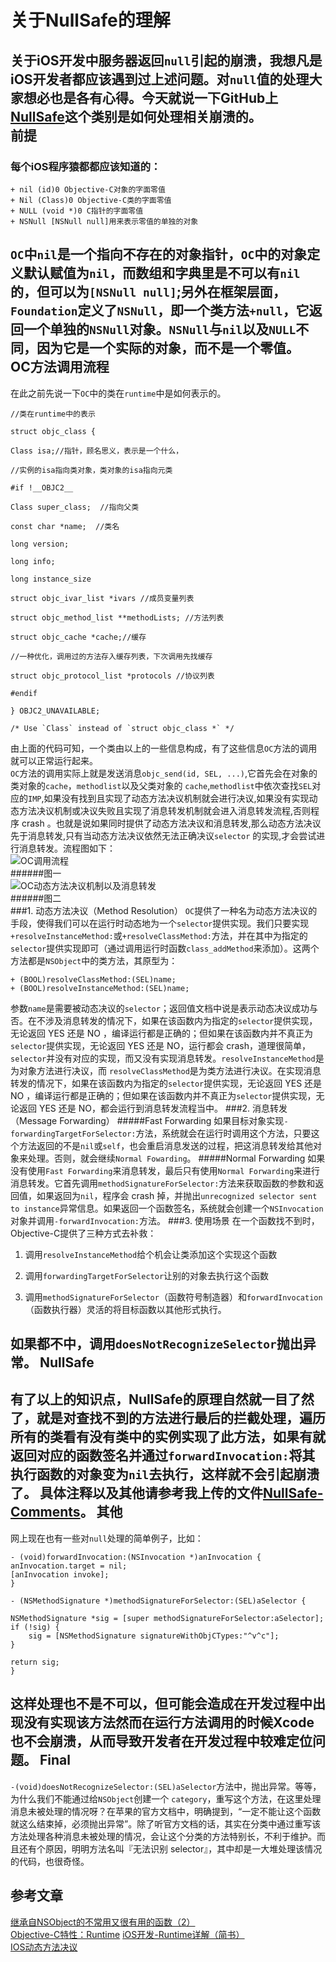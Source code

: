 关于NullSafe的理解
==============================
关于iOS开发中服务器返回`null`引起的崩溃，我想凡是iOS开发者都应该遇到过上述问题。对`null`值的处理大家想必也是各有心得。今天就说一下GitHub上[NullSafe](https://github.com/nicklockwood/NullSafe)这个类别是如何处理相关崩溃的。  
前提
------------------------------------
### 每个iOS程序猿都都应该知道的：
	+ nil (id)0 Objective-C对象的字面零值
	+ Nil (Class)0 Objective-C类的字面零值
	+ NULL (void *)0 C指针的字面零值
	+ NSNull [NSNull null]用来表示零值的单独的对象  

`OC`中`nil`是一个指向不存在的对象指针，`OC`中的对象定义默认赋值为`nil`，而数组和字典里是不可以有`nil`的，但可以为`[NSNull null]`;另外在框架层面，`Foundation`定义了`NSNull`，即一个类方法`+null`，它返回一个单独的`NSNull`对象。`NSNull`与`nil`以及`NULL`不同，因为它是一个实际的对象，而不是一个零值。  
OC方法调用流程  
----------------------------------------------------  
在此之前先说一下`OC`中的类在`runtime`中是如何表示的。

	//类在runtime中的表示

	struct objc_class {

    Class isa;//指针，顾名思义，表示是一个什么，

    //实例的isa指向类对象，类对象的isa指向元类

	#if !__OBJC2__

    Class super_class;  //指向父类

    const char *name;  //类名

    long version;

    long info;

    long instance_size

    struct objc_ivar_list *ivars //成员变量列表

    struct objc_method_list **methodLists; //方法列表

    struct objc_cache *cache;//缓存

    //一种优化，调用过的方法存入缓存列表，下次调用先找缓存

    struct objc_protocol_list *protocols //协议列表

    #endif

	} OBJC2_UNAVAILABLE;

	/* Use `Class` instead of `struct objc_class *` */
由上面的代码可知，一个类由以上的一些信息构成，有了这些信息`OC`方法的调用就可以正常运行起来。  
`OC`方法的调用实际上就是发送消息`objc_send(id, SEL, ...)`,它首先会在对象的类对象的`cache`，`methodlist`以及父类对象的 `cache`,`methodlist`中依次查找`SEL`对应的`IMP`,如果没有找到且实现了动态方法决议机制就会进行决议,如果没有实现动态方法决议机制或决议失败且实现了消息转发机制就会进入消息转发流程,否则程序  crash 。也就是说如果同时提供了动态方法决议和消息转发,那么动态方法决议先于消息转发,只有当动态方法决议依然无法正确决议`selector`  的实现,才会尝试进行消息转发。流程图如下：   
![OC调用流程](http://o7daudvnt.bkt.clouddn.com/2012112623061619.gif)  
######图一  
![OC动态方法决议机制以及消息转发](http://o7daudvnt.bkt.clouddn.com/231837047638961.png)  
######图二  
###1. 动态方法决议（Method Resolution）
`OC`提供了一种名为动态方法决议的手段，使得我们可以在运行时动态地为一个`selector`提供实现。我们只要实现`+resolveInstanceMethod:`或`+resolveClassMethod:`方法，并在其中为指定的`selector`提供实现即可（通过调用运行时函数`class_addMethod`来添加）。这两个方法都是`NSObject`中的类方法，其原型为：  

	+ (BOOL)resolveClassMethod:(SEL)name;  
	+ (BOOL)resolveInstanceMethod:(SEL)name;
参数`name`是需要被动态决议的`selector`；返回值文档中说是表示动态决议成功与否。在不涉及消息转发的情况下，如果在该函数内为指定的`selector`提供实现，无论返回 YES 还是  NO ，编译运行都是正确的；但如果在该函数内并不真正为`selector`提供实现，无论返回 YES 还是 NO，运行都会 crash，道理很简单，`selector`并没有对应的实现，而又没有实现消息转发。`resolveInstanceMethod`是为对象方法进行决议，而 `resolveClassMethod`是为类方法进行决议。在实现消息转发的情况下，如果在该函数内为指定的`selector`提供实现，无论返回 YES 还是  NO ，编译运行都是正确的；但如果在该函数内并不真正为`selector`提供实现，无论返回 YES 还是 NO，都会运行到消息转发流程当中。
###2. 消息转发（Message Forwarding）
#####Fast Forwarding
如果目标对象实现`- forwardingTargetForSelector:`方法，系统就会在运行时调用这个方法，只要这个方法返回的不是`nil`或`self`，也会重启消息发送的过程，把这消息转发给其他对象来处理。否则，就会继续`Normal Fowarding`。
#####Normal Forwarding
如果没有使用`Fast Forwarding`来消息转发，最后只有使用`Normal Forwarding`来进行消息转发。它首先调用`methodSignatureForSelector:`方法来获取函数的参数和返回值，如果返回为`nil`，程序会 crash 掉，并抛出`unrecognized selector sent to instance`异常信息。如果返回一个函数签名，系统就会创建一个`NSInvocation`对象并调用`-forwardInvocation:`方法。
###3. 使用场景
在一个函数找不到时，Objective-C提供了三种方式去补救：

1. 调用`resolveInstanceMethod`给个机会让类添加这个实现这个函数

2. 调用`forwardingTargetForSelector`让别的对象去执行这个函数

3. 调用`methodSignatureForSelector`（函数符号制造器）和`forwardInvocation`（函数执行器）灵活的将目标函数以其他形式执行。

如果都不中，调用`doesNotRecognizeSelector`抛出异常。
NullSafe
---------------------------------------
有了以上的知识点，NullSafe的原理自然就一目了然了，就是对查找不到的方法进行最后的拦截处理，遍历所有的类看有没有类中的实例实现了此方法，如果有就返回对应的函数签名并通过`forwardInvocation:`将其执行函数的对象变为`nil`去执行，这样就不会引起崩溃了。
具体注释以及其他请参考我上传的文件[NullSafe-Comments](https://github.com/ClayGuitar/NullSafe-Comments)。
其他
---------------------------------------------------
网上现在也有一些对`null`处理的简单例子，比如：  

	- (void)forwardInvocation:(NSInvocation *)anInvocation {
    anInvocation.target = nil;
    [anInvocation invoke];
	}

	- (NSMethodSignature *)methodSignatureForSelector:(SEL)aSelector {
    
    NSMethodSignature *sig = [super methodSignatureForSelector:aSelector];
    if (!sig) {
        sig = [NSMethodSignature signatureWithObjCTypes:"^v^c"];
    }
    
    return sig;
	}
这样处理也不是不可以，但可能会造成在开发过程中出现没有实现该方法然而在运行方法调用的时候Xcode也不会崩溃，从而导致开发者在开发过程中较难定位问题。
Final
----------------------------
`-(void)doesNotRecognizeSelector:(SEL)aSelector`方法中，抛出异常。等等，为什么我们不能通过给`NSObject`创建一个 `category`，重写这个方法，在这里处理消息未被处理的情况呀？在苹果的官方文档中，明确提到，“一定不能让这个函数就这么结束掉，必须抛出异常”。除了听官方文档的话，其实在分类中通过重写该方法处理各种消息未被处理的情况，会让这个分类的方法特别长，不利于维护。而且还有个原因，明明方法名叫『无法识别 selector』，其中却是一大堆处理该情况的代码，也很奇怪。

参考文章
------------------------------------------
[继承自NSObject的不常用又很有用的函数（2）](http://www.cnblogs.com/biosli/p/NSObject_inherit_2.html)  
[Objective-C特性：Runtime](http://www.jianshu.com/p/25a319aee33d)
[iOS开发-Runtime详解（简书）](http://www.cnblogs.com/ioshe/p/5489086.html)  
[IOS动态方法决议](http://blog.csdn.net/snmhm1991/article/details/38490601)